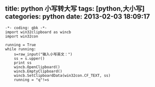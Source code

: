 title: python 小写转大写
tags: [python,大小写]
categories: python
date: 2013-02-03 18:09:17
---
```
-*- coding: gbk -*- 
import win32clipboard as wincb 
import win32con

running = True 
while running: 
    s=raw_input("输入小写英文：") 
    ss = s.upper() 
    print ss 
    wincb.OpenClipboard() 
    wincb.EmptyClipboard() 
    wincb.SetClipboardData(win32con.CF_TEXT, ss) 
    running = "q"!=s
```
